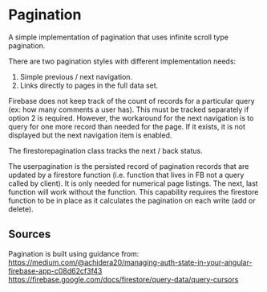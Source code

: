 # Pagination

A simple implementation of pagination that uses infinite scroll type pagination.

There are two pagination styles with different implementation needs:
1. Simple previous / next navigation.
2. Links directly to pages in the full data set.

Firebase does not keep track of the count of records for a particular query (ex: how many comments a user has). This must be tracked separately if option 2 is required. However, the workaround for the next navigation is to query for one more record than needed for the page. If it exists, it is not displayed but the next navigation item is enabled.

The firestorepagination class tracks the next / back status. 

The userpagination is the persisted record of pagination records that are updated by a firestore function (i.e. function that lives in FB not a query called by client). It is only needed for numerical page listings. The next, last function will work without the function. This capability requires the firestore function to be in place as it calculates the pagination on each write (add or delete).

## Sources
Pagination is built using guidance from:
https://medium.com/@achidera20/managing-auth-state-in-your-angular-firebase-app-c08d62cf3f43
https://firebase.google.com/docs/firestore/query-data/query-cursors